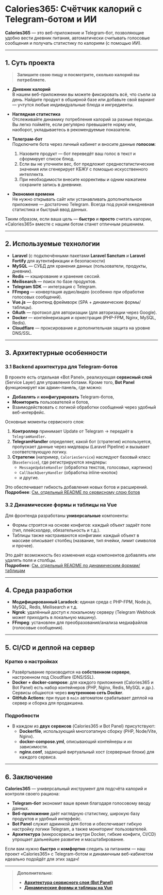 # Calories365: Счётчик калорий с Telegram-ботом и ИИ

**Calories365** — это веб-приложение и Telegram-бот, позволяющие удобно вести дневник питания, автоматически считывать голосовые сообщения и получать статистику по калориям (с помощью ИИ).

[//]: # (## [Попробуйте Дневник Калорий сейчас!]&#40;https://calculator.calories365.com&#41;)

---

## 1. Суть проекта

> **Запишите свою пищу и посмотрите, сколько калорий вы потребляете.**

- **Дневник калорий**  
  В нашем веб-приложении вы можете фиксировать всё, что съели за день. Найдите продукт в обширной базе или добавьте свой вариант — учтутся любые индивидуальные блюда и ингредиенты.

- **Наглядная статистика**  
  Отслеживайте динамику потребления калорий за разные периоды. Вы легко поймёте, если регулярно превышаете норму или, наоборот, укладываетесь в рекомендуемые показатели.

- **Телеграм-бот**  
  Подключите бота через личный кабинет и вносите данные **голосом**:
  1. Назовите продукт — бот переведёт ваш голос в текст и сформирует список блюд.
  2. Если вы не уточнили вес, бот предложит среднестатистические значения или сгенерирует КБЖУ с помощью искусственного интеллекта.
  3. При необходимости внесите коррективы и одним нажатием сохраните запись в дневнике.

- **Экономия времени**  
  Не нужно открывать сайт или устанавливать дополнительное приложение — достаточно Telegram. Всегда под рукой ежедневная статистика и быстрый ввод данных.

Таким образом, если ваша цель — **быстро** и **просто** считать калории, «Calories365» вместе с нашим ботом станет отличным решением.

---

## 2. Используемые технологии

- **Laravel** (с подключёнными пакетами **Laravel Sanctum** и **Laravel Fortify** для аутентификации и безопасности)
- **MySQL** — СУБД для хранения данных (пользователи, продукты, дневник).
- **Redis** — кэширование и хранение сессий.
- **Meilisearch** — поиск по базе продуктов.
- **Telegram SDK** — интеграция с Telegram.
- **FFmpeg** — конвертация аудио/видео (особенно при обработке голосовых сообщений).
- **Vue.js** — фронтенд фреймворк (SPA + динамические формы/таблицы).
- **OAuth** — протокол для авторизации (для авторизации через Google).
- **Docker** — контейнеризация и оркестрация (PHP-FPM, Nginx, MySQL, Redis).
- **Cloudflare** — проксирование и дополнительная защита на уровне DNS/SSL.

---

## 3. Архитектурные особенности

### 3.1 Backend архитектура для Telegram-ботов

В проекте есть отдельная «Bot Panel», реализующая **сервисный слой** (Service Layer) для управления ботами. Кроме того, **Bot Panel** функционирует как админ-панель, где можно:

- **Добавлять** и **конфигурировать** Telegram-ботов,
- **Мониторить** пользователей и ботов,
- Взаимодействовать с логикой обработки сообщений через удобный веб-интерфейс.

Основные моменты сервисного слоя:
1. **Контроллер** принимает Update от Telegram → передаёт в `TelegramHandler`.
2. **TelegramHandler** определяет, какой бот (стратегия) используется, пропускает данные через мидлвары (Laravel Pipeline) и вызывает соответствующую логику.
3. **Стратегии** (например, `CaloriesService`) наследуют базовый класс (`BaseService`), где регистрируются хендлеры:
   - `MessageUpdateHandler` (обработка текстов, голосовых, картинок)
   - `CallbackQueryHandler` (обработка inline-кнопок)
   - и другие.

Это обеспечивает гибкость добавления новых ботов и расширений.  
**Подробнее**: [См. отдельный README по сервисному слою ботов](./README.BotPanelArchitecture.ru.md)

### 3.2 Динамические формы и таблицы на Vue

Для фронтенда разработаны **универсальные** компоненты:
- Формы строятся на основе конфигов: каждый объект задаёт поле (тип, плейсхолдер, обязательность и т.д.).
- Таблицы также настраиваются конфигами: каждый объект в массиве описывает столбец (название, тип ячейки, лимит символов и прочее).

Это даёт возможность без изменения кода компонентов добавлять или удалять поля и столбцы.  
**Подробнее**: [См. отдельный README по динамическим формам/таблицам](./README.DynamicFormsAndTables.ru.md)

---

## 4. Среда разработки

- **Модифицированный Laradock**: единая среда с PHP-FPM, Node.js, MySQL, Redis, Meilisearch и т.д.
- **Ngrok**: удалённый доступ к локальному серверу (Telegram Webhook может приходить в локальную машину).
- **FFmpeg**: установлен для преобразования/анализа медиафайлов (голосовые сообщения).

---

## 5. CI/CD и деплой на сервер

### Кратко о настройках

- Развёртывание производится на **собственном сервере**, настроенном под Cloudflare (DNS/SSL).
- **Docker + docker-compose**: для каждого приложения (Calories365 и Bot Panel) есть набор контейнеров (PHP, Nginx, Redis, MySQL и др.). Сервисы общаются через **внутреннюю сеть Docker**.
- **GitHub Actions**: при пуше в `main` автоматом срабатывает деплой на сервер и сборка для продакшена.

### Подробности

- В каждом из **двух сервисов** (Calories365 и Bot Panel) присутствуют:
  - **Dockerfile**, использующий многоэтапную сборку (PHP, Node/Vite, Nginx).
  - **docker-compose.yml**, описывающий контейнеры и их зависимости.
  - **nginx.conf**, задающий виртуальный хост (серверные блоки) для каждого сервиса.

---

## 6. Заключение

**Calories365** — универсальный инструмент для подсчёта калорий и контроля своего рациона:
- **Telegram-бот** экономит ваше время благодаря голосовому вводу данных.
- **Веб-приложение** даёт наглядную статистику, широкую базу продуктов и удобный интерфейс.
- **Bot Panel** служит админкой для ботов и обеспечивает гибкую настройку логики Telegram, а также мониторинг пользователей.
- **Архитектура** (микросервисы внутри Docker, гибкие конфиги, CI/CD) упрощает дальнейшее развитие и масштабирование.

Если вам нужно **быстро** и **комфортно** следить за питанием — наш проект «Calories365» с Telegram-ботом и динамичным веб-кабинетом идеально подойдёт для этих задач!

---

> **Дополнительно**:
> - [**Архитектура сервисного слоя (Bot Panel)**](./README.BotPanelArchitecture.ru.md)  
> - [**Динамические формы и таблицы на Vue**](./README.DynamicFormsAndTables.ru.md)  
```
